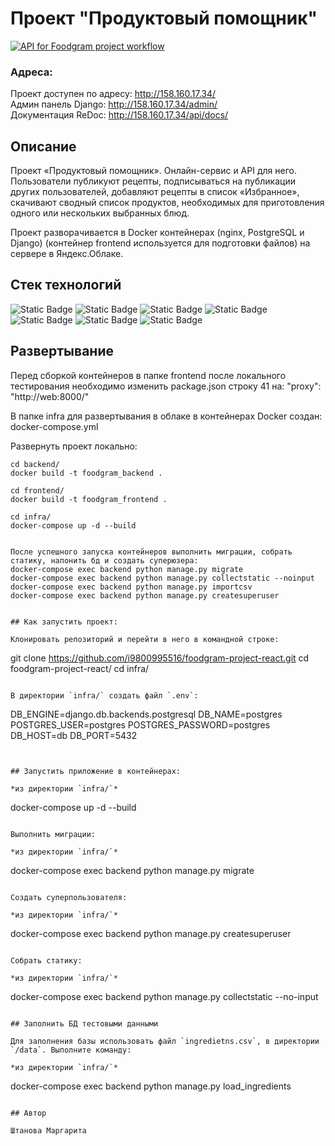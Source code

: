 # Проект "Продуктовый помощник"
[![API for Foodgram project workflow](https://github.com/i9800995516/foodgram-project-react/actions/workflows/main.yml/badge.svg?branch=master)](https://github.com/i9800995516/foodgram-project-react/actions/workflows/main.yml)

### Адресa:
Проект доступен по адресу: http://158.160.17.34/  
Админ панель Django: http://158.160.17.34/admin/  
Документация ReDoc: http://158.160.17.34/api/docs/


## Описание

Проект «Продуктовый помощник». Онлайн-сервис и API для него. Пользователи публикуют рецепты, 
подписываться на публикации других пользователей, добавляют рецепты в список «Избранное», 
скачивают сводный список продуктов, необходимых для приготовления одного 
или нескольких выбранных блюд.  
  
Проект разворачивается в Docker контейнерах (nginx, PostgreSQL и Django) 
(контейнер frontend используется  для подготовки файлов)  на сервере в Яндекс.Облаке.

## Стек технологий

![Static Badge](https://img.shields.io/badge/Python-3.8-yellowred)
![Static Badge](https://img.shields.io/badge/Django-3.2-yellowred)
![Static Badge](https://img.shields.io/badge/PostgreSQL-yellowred)
![Static Badge](https://img.shields.io/badge/Nginx-yellowred)
![Static Badge](https://img.shields.io/badge/gunicorn-yellowred)
![Static Badge](https://img.shields.io/badge/Docker-yellowred)
![Static Badge](https://img.shields.io/badge/GitHubActions-yellowred)

## Развертывание

Перед сборкой контейнеров в папке frontend после локального тестирования необходимо изменить package.json строку 41 на:
"proxy": "http://web:8000/"


В папке infra для развертывания в облаке в контейнерах Docker создан:
docker-compose.yml

Развернуть проект локально:

```shell
cd backend/
docker build -t fооdgram_backend .

cd frontend/
docker build -t fооdgram_frontend .

cd infra/
docker-compose up -d --build


После успешного запуска контейнеров выполнить миграции, собрать статику, напонить бд и создать суперюзера:
docker-compose exec backend python manage.py migrate
docker-compose exec backend python manage.py collectstatic --noinput
docker-compose exec backend python manage.py importcsv
docker-compose exec backend python manage.py createsuperuser


## Как запустить проект:

Клонировать репозиторий и перейти в него в командной строке:

```
git clone https://github.com/i9800995516/foodgram-project-react.git
cd foodgram-project-react/
cd infra/
```

В директории `infra/` создать файл `.env`:

```
DB_ENGINE=django.db.backends.postgresql
DB_NAME=postgres
POSTGRES_USER=postgres
POSTGRES_PASSWORD=postgres
DB_HOST=db
DB_PORT=5432
```


## Запустить приложение в контейнерах:

*из директории `infra/`*
```
docker-compose up -d --build
```

Выполнить миграции:

*из директории `infra/`*
```
docker-compose exec backend python manage.py migrate
```

Создать суперпользователя:

*из директории `infra/`*
```
docker-compose exec backend python manage.py createsuperuser
```

Собрать статику:

*из директории `infra/`*
```
docker-compose exec backend python manage.py collectstatic --no-input
```

## Заполнить БД тестовыми данными

Для заполнения базы использовать файл `ingredietns.csv`, в директории `/data`. Выполните команду:

*из директории `infra/`*
```
docker-compose exec backend python manage.py load_ingredients
```

## Автор

Штанова Маргарита
